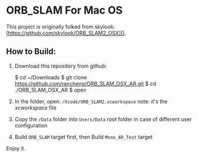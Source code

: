 # ORB_SLAM For Mac OS

This project is originally folked from skylook: [https://github.com/skylook/ORB_SLAM2_OSX]().

## How to Build:

1. Download this repository from github:

      $ cd ~/Downloads
      $ git clone https://github.com/rancheng/ORB_SLAM_OSX_AR.git
      $ cd ./ORB_SLAM_OSX_AR
      $ open
      
2. In the folder, open: `/Xcode/ORB_SLAM2.xcworkspace`
 note: it's the *xcworkspace* file

3. Copy the `/Data` folder into `Users/Data` root folder in case of different user configuration
4. Build `ORB_SLAM` target first, then Build `Mono_AR_Test` target

Enjoy it.

      


